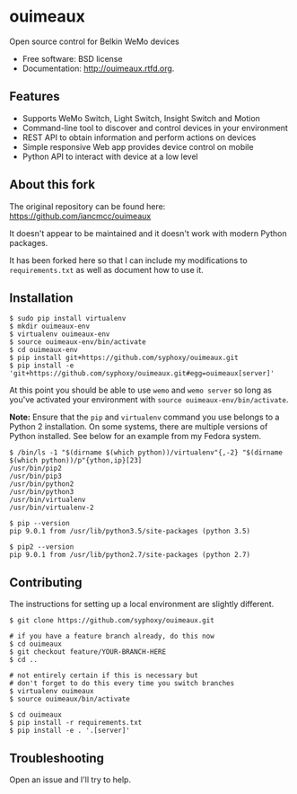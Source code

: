 # ouimeaux

Open source control for Belkin WeMo devices

* Free software: BSD license
* Documentation: http://ouimeaux.rtfd.org.

## Features

* Supports WeMo Switch, Light Switch, Insight Switch and Motion
* Command-line tool to discover and control devices in your environment
* REST API to obtain information and perform actions on devices
* Simple responsive Web app provides device control on mobile
* Python API to interact with device at a low level

## About this fork

The original repository can be found here: https://github.com/iancmcc/ouimeaux

It doesn't appear to be maintained and it doesn't work with modern Python
packages.

It has been forked here so that I can include my modifications to
`requirements.txt` as well as document how to use it.

## Installation

```
$ sudo pip install virtualenv
$ mkdir ouimeaux-env
$ virtualenv ouimeaux-env
$ source ouimeaux-env/bin/activate
$ cd ouimeaux-env
$ pip install git+https://github.com/syphoxy/ouimeaux.git
$ pip install -e 'git+https://github.com/syphoxy/ouimeaux.git#egg=ouimeaux[server]'
```

At this point you should be able to use `wemo` and `wemo server` so long as
you've activated your environment with `source ouimeaux-env/bin/activate`.

**Note:** Ensure that the `pip` and `virtualenv` command you use belongs to a
Python 2 installation. On some systems, there are multiple versions of Python
installed. See below for an example from my Fedora system.

```
$ /bin/ls -1 "$(dirname $(which python))/virtualenv"{,-2} "$(dirname $(which python))/p"{ython,ip}[23]
/usr/bin/pip2
/usr/bin/pip3
/usr/bin/python2
/usr/bin/python3
/usr/bin/virtualenv
/usr/bin/virtualenv-2

$ pip --version
pip 9.0.1 from /usr/lib/python3.5/site-packages (python 3.5)

$ pip2 --version
pip 9.0.1 from /usr/lib/python2.7/site-packages (python 2.7)
```

## Contributing

The instructions for setting up a local environment are slightly different.

```
$ git clone https://github.com/syphoxy/ouimeaux.git

# if you have a feature branch already, do this now
$ cd ouimeaux
$ git checkout feature/YOUR-BRANCH-HERE
$ cd ..

# not entirely certain if this is necessary but
# don't forget to do this every time you switch branches
$ virtualenv ouimeaux
$ source ouimeaux/bin/activate

$ cd ouimeaux
$ pip install -r requirements.txt
$ pip install -e . '.[server]'
```

## Troubleshooting

Open an issue and I'll try to help.
